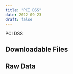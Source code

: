 ```yaml
---
title: "PCI DSS"
date: 2022-09-23
draft: false
---
```

PCI DSS

## Downloadable Files


## Raw Data
```
```